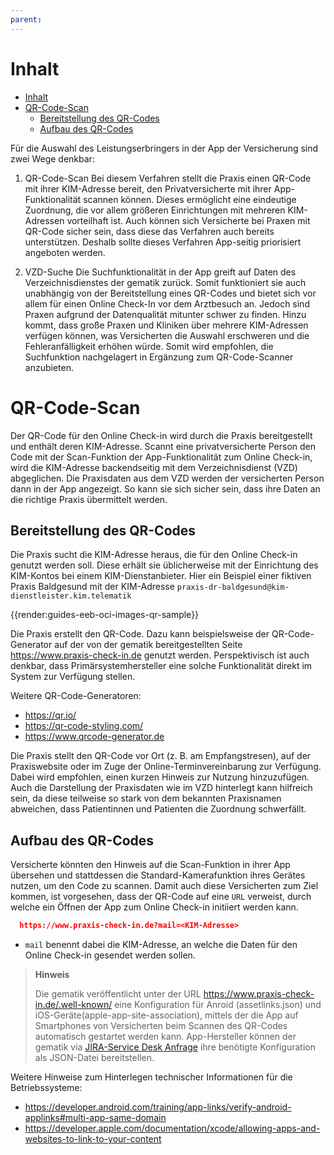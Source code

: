 ```yaml
---
parent:
---
```

# Inhalt

- [Inhalt](#inhalt)
- [QR-Code-Scan](#qr-code-scan)
  - [Bereitstellung des QR-Codes](#bereitstellung-des-qr-codes)
  - [Aufbau des QR-Codes](#aufbau-des-qr-codes)

Für die Auswahl des Leistungserbringers in der App der Versicherung sind zwei Wege denkbar:

1. QR-Code-Scan
Bei diesem Verfahren stellt die Praxis einen QR-Code mit ihrer KIM-Adresse bereit, den Privatversicherte mit ihrer App-Funktionalität scannen können. Dieses ermöglicht eine eindeutige Zuordnung, die vor allem größeren Einrichtungen mit mehreren KIM-Adressen vorteilhaft ist. Auch können sich Versicherte bei Praxen mit QR-Code sicher sein, dass diese das Verfahren auch bereits unterstützen. Deshalb sollte dieses Verfahren App-seitig priorisiert angeboten werden.

1. VZD-Suche
Die Suchfunktionalität in der App greift auf Daten des Verzeichnisdienstes der gematik zurück. Somit funktioniert sie auch unabhängig von der Bereitstellung eines QR-Codes und bietet sich vor allem für einen Online Check-In vor dem Arztbesuch an. Jedoch sind Praxen aufgrund der Datenqualität mitunter schwer zu finden. Hinzu kommt, dass große Praxen und Kliniken über mehrere KIM-Adressen verfügen können, was Versicherten die Auswahl erschweren und die Fehleranfälligkeit erhöhen würde. Somit wird empfohlen, die Suchfunktion nachgelagert in Ergänzung zum QR-Code-Scanner anzubieten.

# QR-Code-Scan

Der QR-Code für den Online Check-in wird durch die Praxis bereitgestellt und enthält deren KIM-Adresse. Scannt eine privatversicherte Person den Code mit der Scan-Funktion der App-Funktionalität zum Online Check-in, wird die KIM-Adresse backendseitig mit dem Verzeichnisdienst (VZD) abgeglichen. Die Praxisdaten aus dem VZD werden der versicherten Person dann in der App angezeigt. So kann sie sich sicher sein, dass ihre Daten an die richtige Praxis übermittelt werden.

## Bereitstellung des QR-Codes

Die Praxis sucht die KIM-Adresse heraus, die für den Online Check-in genutzt werden soll. Diese erhält sie üblicherweise mit der Einrichtung des KIM-Kontos bei einem KIM-Dienstanbieter.
Hier ein Beispiel einer fiktiven Praxis Baldgesund mit der KIM-Adresse `praxis-dr-baldgesund@kim-dienstleister.kim.telematik`

{{render:guides-eeb-oci-images-qr-sample}}

Die Praxis erstellt den QR-Code. Dazu kann beispielsweise der QR-Code-Generator auf der von der gematik bereitgestellten Seite <https://www.praxis-check-in.de> genutzt werden. Perspektivisch ist auch denkbar, dass Primärsystemhersteller eine solche Funktionalität direkt im System zur Verfügung stellen.

Weitere QR-Code-Generatoren:

- https://qr.io/
- https://qr-code-styling.com/
- https://www.qrcode-generator.de

Die Praxis stellt den QR-Code vor Ort (z. B. am Empfangstresen), auf der Praxiswebsite oder im Zuge der Online-Terminvereinbarung zur Verfügung. Dabei wird empfohlen, einen kurzen Hinweis zur Nutzung hinzuzufügen. Auch die Darstellung der Praxisdaten wie im VZD hinterlegt kann hilfreich sein, da diese teilweise so stark von dem bekannten Praxisnamen abweichen, dass Patientinnen und Patienten die Zuordnung schwerfällt.

## Aufbau des QR-Codes

Versicherte könnten den Hinweis auf die Scan-Funktion in ihrer App übersehen und stattdessen die Standard-Kamerafunktion ihres Gerätes nutzen, um den Code zu scannen. Damit auch diese Versicherten zum Ziel kommen, ist vorgesehen, dass der QR-Code auf eine `URL` verweist, durch welche ein Öffnen der App zum Online Check-in initiiert werden kann.

```json
  https://www.praxis-check-in.de?mail=<KIM-Adresse>
```

- `mail` benennt dabei die KIM-Adresse, an welche die Daten für den Online Check-in gesendet werden sollen.

> **Hinweis**
>
> Die gematik veröffentlicht unter der URL <https://www.praxis-check-in.de/.well-known/> eine Konfiguration für Anroid (assetlinks.json) und iOS-Geräte(apple-app-site-association),
> mittels der die App auf Smartphones von Versicherten beim Scannen des QR-Codes automatisch gestartet werden kann.
> App-Hersteller können der gematik via [JIRA-Service Desk Anfrage](http://service.gematik.de/servicedesk/customer/portals) ihre benötigte Konfiguration als JSON-Datei bereitstellen.

Weitere Hinweise zum Hinterlegen technischer Informationen für die Betriebssysteme:

- https://developer.android.com/training/app-links/verify-android-applinks#multi-app-same-domain
- https://developer.apple.com/documentation/xcode/allowing-apps-and-websites-to-link-to-your-content

